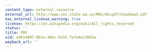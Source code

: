```yaml
---
content_type: external-resource
external_url: http://www.sec.state.ma.us/MHC/mhcpdf/knowhow3.pdf
has_external_license_warning: true
license: https://en.wikipedia.org/wiki/All_rights_reserved
status: ''
title: PDF
uid: edb14807-0b1e-484c-b155-fe7e4e13b91a
wayback_url: ''
---
```


